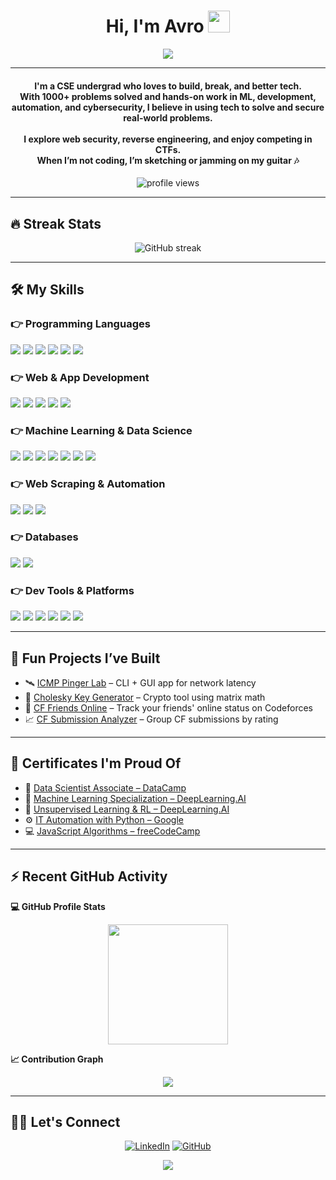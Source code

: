 <h1 align="center">Hi, I'm Avro <img src="https://media.giphy.com/media/hvRJCLFzcasrR4ia7z/giphy.gif" width="35"></h1>

<p align="center">
 <a href="https://github.com/DenverCoder1/readme-typing-svg"><img src="https://readme-typing-svg.herokuapp.com?duration=3000&pause=1500&lines=Tech+Builder+%26+Breaker+;DS+|+AI+|+ML+|+DL+Explorer;CTF+Player;Cybersecurity+Enthusiast&center=true&width=500&height=50&font=georgia"></a>
</p>

<hr/>

<h4 align="center">
I'm a CSE undergrad who loves to build, break, and better tech. </br>
With 1000+ problems solved and hands-on work in ML, development, automation, and cybersecurity, I believe in using tech to solve and secure real-world problems. </br>
</br>
I explore web security, reverse engineering, and enjoy competing in CTFs. </br>  
When I’m not coding, I’m sketching or jamming on my guitar 🎶
</h4>

<p align="center">
  <img src="https://komarev.com/ghpvc/?username=itstheavro&label=Avro's+Profile+Views&color=blueviolet&style=plastic" alt="profile views"/>
</p>

---

## 🔥 Streak Stats

<p align="center">
  <img src="https://github-readme-streak-stats.herokuapp.com/?user=ItsTHEAvro&theme=dark&hide_border=true&date_format=M%20j%5B%2C%20Y%5D&fire=FBB741" alt="GitHub streak"/>
</p>

---

## 🛠️ My Skills

### 👉 Programming Languages
<p>
  <img src="https://img.shields.io/badge/Python-3776AB?style=for-the-badge&logo=python&logoColor=white"/>
  <img src="https://img.shields.io/badge/C++17-00599C?style=for-the-badge&logo=c%2B%2B&logoColor=white"/>
  <img src="https://img.shields.io/badge/Java-ED8B00?style=for-the-badge&logo=java&logoColor=white"/>
  <img src="https://img.shields.io/badge/JavaScript-F7DF1E?style=for-the-badge&logo=javascript&logoColor=black"/>
  <img src="https://img.shields.io/badge/PHP-777BB4?style=for-the-badge&logo=php&logoColor=white"/>
  <img src="https://img.shields.io/badge/Bash-121011?style=for-the-badge&logo=gnu-bash&logoColor=white"/>
</p>

### 👉 Web & App Development
<p>
  <img src="https://img.shields.io/badge/Flutter-02569B?style=for-the-badge&logo=flutter&logoColor=white"/>
  <img src="https://img.shields.io/badge/HTML5-E34F26?style=for-the-badge&logo=html5&logoColor=white"/>
  <img src="https://img.shields.io/badge/CSS3-1572B6?style=for-the-badge&logo=css3&logoColor=white"/>
  <img src="https://img.shields.io/badge/Tkinter-FF9E00?style=for-the-badge&logo=python&logoColor=white"/>
  <img src="https://img.shields.io/badge/Android%20Studio-3DDC84?style=for-the-badge&logo=android-studio&logoColor=white"/>
</p>

### 👉 Machine Learning & Data Science
<p>
  <img src="https://img.shields.io/badge/scikit--learn-F7931E?style=for-the-badge&logo=scikit-learn&logoColor=white"/>
  <img src="https://img.shields.io/badge/Pandas-150458?style=for-the-badge&logo=pandas&logoColor=white"/>
  <img src="https://img.shields.io/badge/Numpy-013243?style=for-the-badge&logo=numpy&logoColor=white"/>
  <img src="https://img.shields.io/badge/Matplotlib-004B87?style=for-the-badge&logo=matplotlib&logoColor=white"/>
  <img src="https://img.shields.io/badge/Seaborn-4C8CBF?style=for-the-badge&logo=python&logoColor=white"/>
  <img src="https://img.shields.io/badge/OpenCV-5C3EE8?style=for-the-badge&logo=opencv&logoColor=white"/>
  <img src="https://img.shields.io/badge/Google%20Colab-F9AB00?style=for-the-badge&logo=google-colab&logoColor=black"/>
</p>

### 👉 Web Scraping & Automation
<p>
  <img src="https://img.shields.io/badge/BeautifulSoup-8BC34A?style=for-the-badge&logo=python&logoColor=white"/>
  <img src="https://img.shields.io/badge/Selenium-43B02A?style=for-the-badge&logo=selenium&logoColor=white"/>
  <img src="https://img.shields.io/badge/Requests-FF5733?style=for-the-badge&logo=python&logoColor=white"/>
</p>

### 👉 Databases
<p>
  <img src="https://img.shields.io/badge/MySQL-4479A1?style=for-the-badge&logo=mysql&logoColor=white"/>
  <img src="https://img.shields.io/badge/SQLite-07405E?style=for-the-badge&logo=sqlite&logoColor=white"/>
</p>

### 👉 Dev Tools & Platforms
<p>
  <img src="https://img.shields.io/badge/Git-F05032?style=for-the-badge&logo=git&logoColor=white"/>
  <img src="https://img.shields.io/badge/GitHub-181717?style=for-the-badge&logo=github&logoColor=white"/>
  <img src="https://img.shields.io/badge/Docker-2496ED?style=for-the-badge&logo=docker&logoColor=white"/>
  <img src="https://img.shields.io/badge/VS%20Code-007ACC?style=for-the-badge&logo=visual-studio-code&logoColor=white"/>
  <img src="https://img.shields.io/badge/Jupyter-F37626?style=for-the-badge&logo=jupyter&logoColor=white"/>
  <img src="https://img.shields.io/badge/LaTeX-008080?style=for-the-badge&logo=latex&logoColor=white"/>
</p>

---

## 🚀 Fun Projects I’ve Built

- 🛰️ [ICMP Pinger Lab](https://github.com/ItsTHEAvro/ICMP_Pinger_Lab) – CLI + GUI app for network latency 
- 🔐 [Cholesky Key Generator](https://itstheavro.github.io/Cholesky-Key-Generator/) – Crypto tool using matrix math  
- 👥 [CF Friends Online](https://codeforces.com/blog/entry/110724) – Track your friends' online status on Codeforces  
- 📈 [CF Submission Analyzer](https://cfusersubmissions.vercel.app/) – Group CF submissions by rating

---

## 📜 Certificates I'm Proud Of

- 🧠 [Data Scientist Associate – DataCamp](https://www.datacamp.com/certificate/DSA0011426465213)  
- 🤖 [Machine Learning Specialization – DeepLearning.AI](https://www.coursera.org/account/accomplishments/specialization/BA8N9Y8JDSSN)  
- 🔐 [Unsupervised Learning & RL – DeepLearning.AI](https://www.coursera.org/account/accomplishments/verify/FSHG9XHXRZ35)  
- ⚙️ [IT Automation with Python – Google](https://www.coursera.org/account/accomplishments/specialization/W6VVV4LRX95X)  
- 💻 [JavaScript Algorithms – freeCodeCamp](https://freecodecamp.org/certification/itstheavro/javascript-algorithms-and-data-structures)

---

## ⚡ Recent GitHub Activity

<b>💻 GitHub Profile Stats</b>
  <br/>
  <p align="center">
    <img src="https://github-readme-stats.vercel.app/api/top-langs/?username=itstheavro&layout=compact&theme=algolia" height="192px"/>
  </p>

<b>📈 Contribution Graph</b>
  <br/>
  <p align="center">
    <img src="https://github-readme-activity-graph.vercel.app/graph?username=itstheavro&theme=react-dark&custom_title=Avro's%20GitHub%20Activity"/>
  </p>

---

## 🙋‍♂️ Let's Connect

<p align="center">
  <a href="https://linkedin.com/in/jyotirmoy-avro"><img src="https://img.icons8.com/bubbles/50/000000/linkedin.png" alt="LinkedIn"/></a>
  <a href="https://github.com/itstheavro"><img src="https://img.icons8.com/bubbles/50/000000/github.png" alt="GitHub"/></a>
</p>

<p align="center">
  <img src="https://readme-typing-svg.herokuapp.com?font=georgia&pause=1000&color=F7A440&center=true&vCenter=true&width=500&lines=Thanks+for+visiting!+🌱;Let’s+build+something+awesome+together!+🚀" />
</p>
